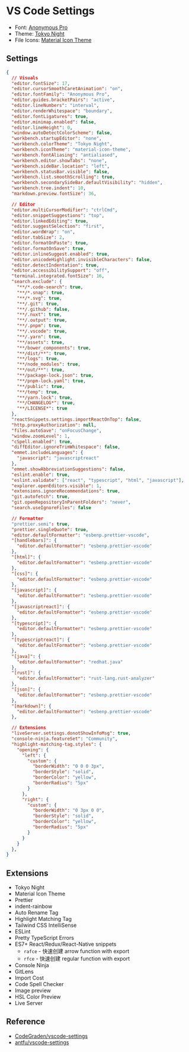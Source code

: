 # VS Code Settings

- Font: [Anonymous Pro](https://www.marksimonson.com/fonts/view/anonymous/)
- Theme: [Tokyo Night](https://github.com/tokyo-night/tokyo-night-vscode-theme)
- File Icons: [Material Icon Theme](https://github.com/material-extensions/vscode-material-icon-theme)

## Settings

```json
{
  // Visuals
  "editor.fontSize": 17,
  "editor.cursorSmoothCaretAnimation": "on",
  "editor.fontFamily": "Anonymous Pro",
  "editor.guides.bracketPairs": "active",
  "editor.lineNumbers": "interval",
  "editor.renderWhitespace": "boundary",
  "editor.fontLigatures": true,
  "editor.minimap.enabled": false,
  "editor.lineHeight": 0,
  "window.autoDetectColorScheme": false,
  "workbench.startupEditor": "none",
  "workbench.colorTheme": "Tokyo Night",
  "workbench.iconTheme": "material-icon-theme",
  "workbench.fontAliasing": "antialiased",
  "workbench.editor.showTabs": "none",
  "workbench.sideBar.location": "left",
  "workbench.statusBar.visible": false,
  "workbench.list.smoothScrolling": true,
  "workbench.secondarySideBar.defaultVisibility": "hidden",
  "workbench.tree.indent": 10,
  "markdown.preview.fontSize": 36,

  // Editor
  "editor.multiCursorModifier": "ctrlCmd",
  "editor.snippetSuggestions": "top",
  "editor.linkedEditing": true,
  "editor.suggestSelection": "first",
  "editor.wordWrap": "on",
  "editor.tabSize": 2,
  "editor.formatOnPaste": true,
  "editor.formatOnSave": true,
  "editor.inlineSuggest.enabled": true,
  "editor.unicodeHighlight.invisibleCharacters": false,
  "editor.detectIndentation": true,
  "editor.accessibilitySupport": "off",
  "terminal.integrated.fontSize": 16,
  "search.exclude": {
    "**/*.code-search": true,
    "**/*.snap": true,
    "**/*.svg": true,
    "**/.git": true,
    "**/.github": false,
    "**/.nuxt": true,
    "**/.output": true,
    "**/.pnpm": true,
    "**/.vscode": true,
    "**/.yarn": true,
    "**/assets": true,
    "**/bower_components": true,
    "**/dist/**": true,
    "**/logs": true,
    "**/node_modules": true,
    "**/out/**": true,
    "**/package-lock.json": true,
    "**/pnpm-lock.yaml": true,
    "**/public": true,
    "**/temp": true,
    "**/yarn.lock": true,
    "**/CHANGELOG*": true,
    "**/LICENSE*": true
  },
  "reactSnippets.settings.importReactOnTop": false,
  "http.proxyAuthorization": null,
  "files.autoSave": "onFocusChange",
  "window.zoomLevel": 1,
  "cSpell.enabled": true,
  "diffEditor.ignoreTrimWhitespace": false,
  "emmet.includeLanguages": {
    "javascript": "javascriptreact"
  },
  "emmet.showAbbreviationSuggestions": false,
  "eslint.enable": true,
  "eslint.validate": ["react", "typescript", "html", "javascript"],
  "explorer.openEditors.visible": 1,
  "extensions.ignoreRecommendations": true,
  "git.autofetch": true,
  "git.openRepositoryInParentFolders": "never",
  "search.useIgnoreFiles": false

  // Formatter
  "prettier.semi": true,
  "prettier.singleQuote": true,
  "editor.defaultFormatter": "esbenp.prettier-vscode",
  "[handlebars]": {
    "editor.defaultFormatter": "esbenp.prettier-vscode"
  },
  "[html]": {
    "editor.defaultFormatter": "esbenp.prettier-vscode"
  },
  "[css]": {
    "editor.defaultFormatter": "esbenp.prettier-vscode"
  },
  "[javascript]": {
    "editor.defaultFormatter": "esbenp.prettier-vscode"
  },
  "[javascriptreact]": {
    "editor.defaultFormatter": "esbenp.prettier-vscode"
  },
  "[typescript]": {
    "editor.defaultFormatter": "esbenp.prettier-vscode"
  },
  "[typescriptreact]": {
    "editor.defaultFormatter": "esbenp.prettier-vscode"
  },
  "[java]": {
    "editor.defaultFormatter": "redhat.java"
  },
  "[rust]": {
    "editor.defaultFormatter": "rust-lang.rust-analyzer"
  },
  "[json]": {
    "editor.defaultFormatter": "esbenp.prettier-vscode"
  },
  "[markdown]": {
    "editor.defaultFormatter": "esbenp.prettier-vscode"
  },

  // Extensions
  "liveServer.settings.donotShowInfoMsg": true,
  "console-ninja.featureSet": "Community",
  "highlight-matching-tag.styles": {
    "opening": {
      "left": {
        "custom": {
          "borderWidth": "0 0 0 3px",
          "borderStyle": "solid",
          "borderColor": "yellow",
          "borderRadius": "5px"
        }
      },
      "right": {
        "custom": {
          "borderWidth": "0 3px 0 0",
          "borderStyle": "solid",
          "borderColor": "yellow",
          "borderRadius": "5px"
        }
      }
    }
  },
}
```

## Extensions

- Tokyo Night
- Material Icon Theme
- Prettier
- indent-rainbow
- Auto Rename Tag
- Highlight Matching Tag
- Tailwind CSS IntelliSense
- ESLint
- Pretty TypeScript Errors
- ES7+ React/Redux/React-Native snippets
  - `rafce` - 快速创建 arrow function with export
  - `rfce` - 快速创建 regular function with export
- Console Ninja
- GitLens
- Import Cost
- Code Spell Checker
- Image preview
- HSL Color Preview
- Live Server

## Reference

- [CodeGraden/vscode-settings](https://github.com/CodingGarden/vscode-settings)
- [antfu/vscode-settings](https://github.com/antfu/vscode-settings)
